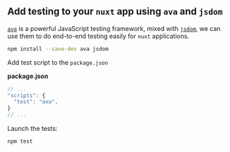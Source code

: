 ## Add testing to your `nuxt` app using `ava` and `jsdom`

[`ava`](https://github.com/avajs/ava) is a powerful JavaScript testing framework, mixed with [`jsdom`](https://github.com/tmpvar/jsdom), we can use them to do end-to-end testing easily for `nuxt` applications.

```bash
npm install --save-dev ava jsdom
```

Add test script to the `package.json`

__package.json__

```javascript
// ...
"scripts": {
  "test": "ava",
}
// ...

```

Launch the tests:
```bash
npm test
```
